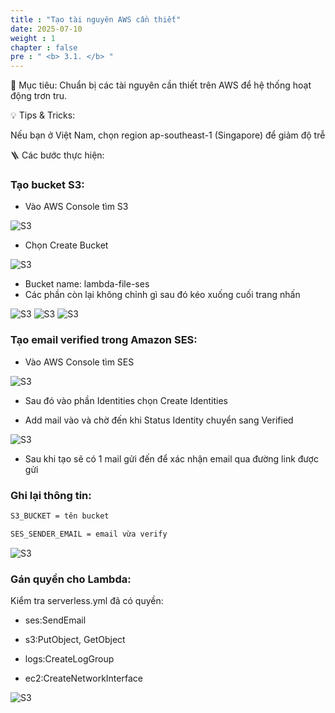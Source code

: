 ```yaml
---
title : "Tạo tài nguyên AWS cần thiết"
date: 2025-07-10
weight : 1
chapter : false
pre : " <b> 3.1. </b> "
---
```

🎯 Mục tiêu: Chuẩn bị các tài nguyên cần thiết trên AWS để hệ thống hoạt động trơn tru.

💡 Tips & Tricks:

Nếu bạn ở Việt Nam, chọn region ap-southeast-1 (Singapore) để giảm độ trễ

🪜 Các bước thực hiện:

### Tạo bucket S3:

- Vào AWS Console tìm S3

![S3](/images/3.buildanddeploy/3.1-s3.png)

- Chọn Create Bucket

![S3](/images/3.buildanddeploy/3.1-s3-2.png)

- Bucket name: lambda-file-ses
- Các phần còn lại không chỉnh gì sau đó kéo xuống cuối trang nhấn

![S3](/images/3.buildanddeploy/3.1-create-bucket.png)
![S3](/images/3.buildanddeploy/3.1-create-bucket-1.png)
![S3](/images/3.buildanddeploy/3.1-s3-3.png)
### Tạo email verified trong Amazon SES:

- Vào AWS Console tìm SES

![S3](/images/3.buildanddeploy/3.1-s3-4.png)

- Sau đó vào phần Identities chọn Create Identities

- Add mail vào và chờ đến khi Status Identity chuyển sang Verified

![S3](/images/3.buildanddeploy/3.1-s3-5.png)

- Sau khi tạo sẽ có 1 mail gửi đến để xác nhận email qua đường link được gửi

### Ghi lại thông tin:
```bash
S3_BUCKET = tên bucket

SES_SENDER_EMAIL = email vừa verify
```
![S3](/images/3.buildanddeploy/3.1-s3-6.png)

### Gán quyền cho Lambda:

Kiểm tra serverless.yml đã có quyền:

- ses:SendEmail

- s3:PutObject, GetObject

- logs:CreateLogGroup

- ec2:CreateNetworkInterface

![S3](/images/3.buildanddeploy/3.1-s3-7.png)